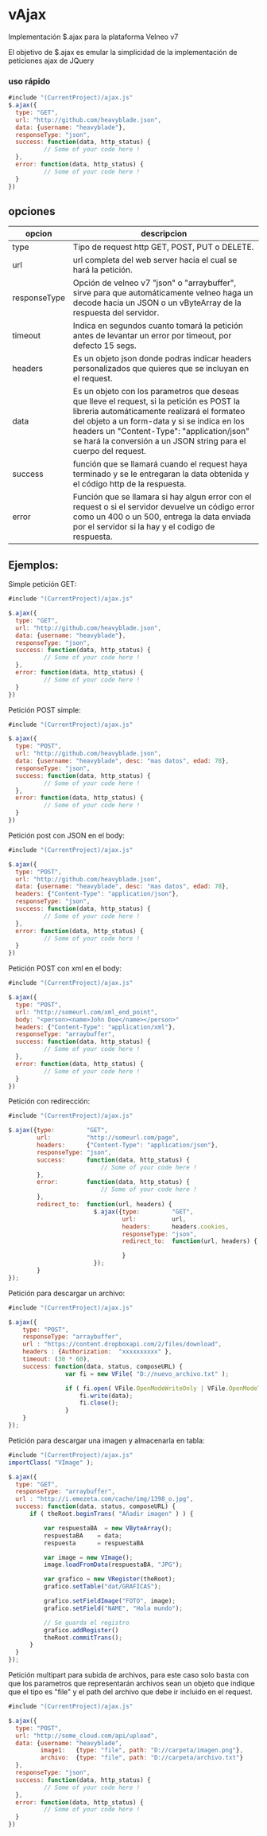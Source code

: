 # vAjax
Implementación $.ajax para la plataforma Velneo v7

El objetivo de $.ajax es emular la simplicidad de la implementación de peticiones ajax de JQuery

### uso rápido

```javascript
#include "(CurrentProject)/ajax.js"
$.ajax({
  type: "GET",
  url: "http://github.com/heavyblade.json",
  data: {username: "heavyblade"},
  responseType: "json",
  success: function(data, http_status) {
          // Some of your code here !
  },
  error: function(data, http_status) {
          // Some of your code here !
  }
})
```
## opciones

opcion | descripcion
--- | ---
type | Tipo de request http GET, POST, PUT o DELETE.
url | url completa del web server hacia el cual se hará la petición.
responseType | Opción de velneo v7 "json" o "arraybuffer", sirve para que automáticamente velneo haga un decode hacia un JSON o un vByteArray de la respuesta del servidor.
timeout | Indica en segundos cuanto tomará la petición antes de levantar un error por timeout, por defecto 15 segs.
headers | Es un objeto json donde podras indicar headers personalizados que quieres que se incluyan en el request.
data |Es un objeto con los parametros que deseas que lleve el request, si la petición es POST la libreria automáticamente realizará el formateo del objeto a un form-data y si se indica en los headers un "Content-Type": "application/json" se hará la conversión a un JSON string para el cuerpo del request.
success | función que se llamará cuando el request haya terminado y se le entregaran la data obtenida y el código http de la respuesta.
error | Función que se llamara si hay algun error con el request o si el servidor devuelve un código error como un 400 o un 500, entrega la data enviada por el servidor si la hay y el codigo de respuesta.

## Ejemplos:

Simple petición GET:
```javascript
#include "(CurrentProject)/ajax.js"

$.ajax({
  type: "GET",
  url: "http://github.com/heavyblade.json",
  data: {username: "heavyblade"},
  responseType: "json",
  success: function(data, http_status) {
          // Some of your code here !
  },
  error: function(data, http_status) {
          // Some of your code here !
  }
})
```

Petición POST simple:

```javascript
#include "(CurrentProject)/ajax.js"

$.ajax({
  type: "POST",
  url: "http://github.com/heavyblade.json",
  data: {username: "heavyblade", desc: "mas datos", edad: 78},
  responseType: "json",
  success: function(data, http_status) {
          // Some of your code here !
  },
  error: function(data, http_status) {
          // Some of your code here !
  }
})
```

Petición post con JSON en el body:

```javascript
#include "(CurrentProject)/ajax.js"

$.ajax({
  type: "POST",
  url: "http://github.com/heavyblade.json",
  data: {username: "heavyblade", desc: "mas datos", edad: 78},
  headers: {"Content-Type": "application/json"},
  responseType: "json",
  success: function(data, http_status) {
          // Some of your code here !
  },
  error: function(data, http_status) {
          // Some of your code here !
  }
})
```

Petición POST con xml en el body:


```javascript
#include "(CurrentProject)/ajax.js"

$.ajax({
  type: "POST",
  url: "http://someurl.com/xml_end_point",
  body: "<person><name>John Doe</name></person>"
  headers: {"Content-Type": "application/xml"},
  responseType: "arraybuffer",
  success: function(data, http_status) {
          // Some of your code here !
  },
  error: function(data, http_status) {
          // Some of your code here !
  }
})
```

Petición con redirección:

```javascript
#include "(CurrentProject)/ajax.js"

$.ajax({type:         "GET",
        url:          "http://someurl.com/page",
        headers:      {"Content-Type": "application/json"},
        responseType: "json",
        success:      function(data, http_status) {
                          // Some of your code here !
        },
        error:        function(data, http_status) {
                          // Some of your code here !
        },
        redirect_to:  function(url, headers) {
                        $.ajax({type:         "GET",
                                url:          url,
                                headers:      headers.cookies,
                                responseType: "json",
                                redirect_to:  function(url, headers) {

                                }
                        });
        }
});

```

Petición para descargar un archivo:

```javascript
#include "(CurrentProject)/ajax.js"

$.ajax({
	type: "POST",
	responseType: "arraybuffer",
	url : "https://content.dropboxapi.com/2/files/download",
	headers : {Authorization:  "xxxxxxxxxx" },
	timeout: (30 * 60),
	success: function(data, status, composeURL) {
				var fi = new VFile( "D://nuevo_archivo.txt" );

				if ( fi.open( VFile.OpenModeWriteOnly | VFile.OpenModeTruncate) ) {
					fi.write(data);
					fi.close();
				}
	}
});
```

Petición para descargar una imagen y almacenarla en tabla:

```javascript
#include "(CurrentProject)/ajax.js"
importClass( "VImage" );

$.ajax({
  type: "GET",
  responseType: "arraybuffer",
  url : "http://i.emezeta.com/cache/img/1398_o.jpg",
  success: function(data, status, composeURL) {
      if ( theRoot.beginTrans( "Añadir imagen" ) ) {

          var respuestaBA  = new VByteArray();
          respuestaBA    = data;
          respuesta      = respuestaBA

          var image = new VImage();
          image.loadFromData(respuestaBA, "JPG");

          var grafico = new VRegister(theRoot);
          grafico.setTable("dat/GRAFICAS");

          grafico.setFieldImage("FOTO", image);
          grafico.setField("NAME", "Hola mundo");

          // Se guarda el registro				
          grafico.addRegister()
          theRoot.commitTrans();
      }
  }
});
```

Petición multipart para subida de archivos, para este caso solo basta con que los parametros que representarán archivos sean un objeto que indique que el tipo es "file" y el path del archivo que debe ir incluido en el request.

```javascript
#include "(CurrentProject)/ajax.js"

$.ajax({
  type: "POST",
  url: "http://some_cloud.com/api/upload",
  data: {username: "heavyblade",
         image1:   {type: "file", path: "D://carpeta/imagen.png"},
         archivo:  {type: "file", path: "D://carpeta/archivo.txt"}
  },
  responseType: "json",
  success: function(data, http_status) {
          // Some of your code here !
  },
  error: function(data, http_status) {
          // Some of your code here !
  }
})
```
